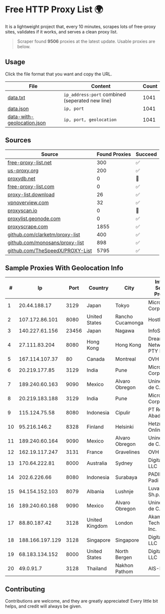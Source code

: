 
# Free HTTP Proxy List 🌍

It is a lightweight project that, every 10 minutes, scrapes lots of free-proxy sites, validates if it works, and serves a clean proxy list.


> Scraper found **9506** proxies at the latest update. Usable proxies are below.

## Usage

Click the file format that you want and copy the URL.


|File|Content|Count|
|----|-------|-----|
|[data.txt](https://raw.githubusercontent.com/themiralay/Proxy-List-World/master/data.txt)|`ip_address:port` combined (seperated new line)|1041|
|[data.json](https://raw.githubusercontent.com/themiralay/Proxy-List-World/master/data.json)|`ip, port`|1041|
|[data-with-geolocation.json](https://raw.githubusercontent.com/themiralay/Proxy-List-World/master/data-with-geolocation.json)|`ip, port, geolocation`|1041|

## Sources

|Source|Found Proxies|Succeed|
|------|-------------|-------|
|[free-proxy-list.net](https://free-proxy-list.net)|300|✅|
|[us-proxy.org](https://www.us-proxy.org)|200|✅|
|[proxydb.net](http://proxydb.net)|0|🚫|
|[free-proxy-list.com](https://free-proxy-list.com/?page=&port=&type%5B%5D=http&type%5B%5D=https&up_time=0&search=Search)|0|✅|
|[proxy-list.download](https://www.proxy-list.download/HTTP)|26|✅|
|[vpnoverview.com](https://vpnoverview.com/privacy/anonymous-browsing/free-proxy-servers)|32|✅|
|[proxyscan.io](https://www.proxyscan.io)|0|🚫|
|[proxylist.geonode.com](https://proxylist.geonode.com/api/proxy-list?limit=300&page=1&sort_by=lastChecked&sort_type=desc&protocols=http,https)|0|✅|
|[proxyscrape.com](https://api.proxyscrape.com/v2/?request=displayproxies&protocol=http&timeout=10000&country=all&ssl=all&anonymity=all)|1855|✅|
|[github.com/clarketm/proxy-list](https://raw.githubusercontent.com/clarketm/proxy-list/master/proxy-list-raw.txt)|400|✅|
|[github.com/monosans/proxy-list](https://raw.githubusercontent.com/monosans/proxy-list/main/proxies/http.txt)|898|✅|
|[github.com/TheSpeedX/PROXY-List](https://raw.githubusercontent.com/TheSpeedX/PROXY-List/master/http.txt)|5795|✅|


## Sample Proxies With Geolocation Info

|#|Ip|Port|Country|City|Internet Service Provider|
|-|--|----|-------|----|-------------------------|
|1|20.44.188.17|3129|Japan|Tokyo|Microsoft Corporation|
|2|107.172.86.101|8080|United States|Rancho Cucamonga|HostPapa|
|3|140.227.61.156|23456|Japan|Nagawa|InfoSphere|
|4|27.111.83.204|8080|Hong Kong|Hong Kong|Dreamscape Networks PTY LTD|
|5|167.114.107.37|80|Canada|Montreal|OVH SAS|
|6|20.219.177.85|3129|India|Pune|Microsoft Corporation|
|7|189.240.60.163|9090|Mexico|Alvaro Obregon|Uninet S.A. de C.V.|
|8|20.219.183.188|3129|India|Pune|Microsoft Corporation|
|9|115.124.75.58|8080|Indonesia|Cipulir|PT Remala Abadi|
|10|95.216.146.2|8328|Finland|Helsinki|Hetzner Online GmbH|
|11|189.240.60.164|9090|Mexico|Alvaro Obregon|Uninet S.A. de C.V.|
|12|162.19.117.247|3131|France|Gravelines|OVH SAS|
|13|170.64.222.81|8000|Australia|Sydney|DigitalOcean, LLC|
|14|202.6.226.66|8080|Indonesia|Surabaya|PADINET - Padi Internet|
|15|94.154.152.103|8079|Albania|Lushnje|Luva Group Sh.p.k.|
|16|189.240.60.168|9090|Mexico|Alvaro Obregon|Uninet S.A. de C.V.|
|17|88.80.187.42|3128|United Kingdom|London|Akamai Technologies, Inc.|
|18|188.166.197.129|3128|Singapore|Singapore|DigitalOcean, LLC|
|19|68.183.134.152|8000|United States|North Bergen|DigitalOcean, LLC|
|20|49.0.91.7|3128|Thailand|Nakhon Pathom|AIS-Fibre|



## Contributing

Contributions are welcome, and they are greatly appreciated! Every
little bit helps, and credit will always be given.

